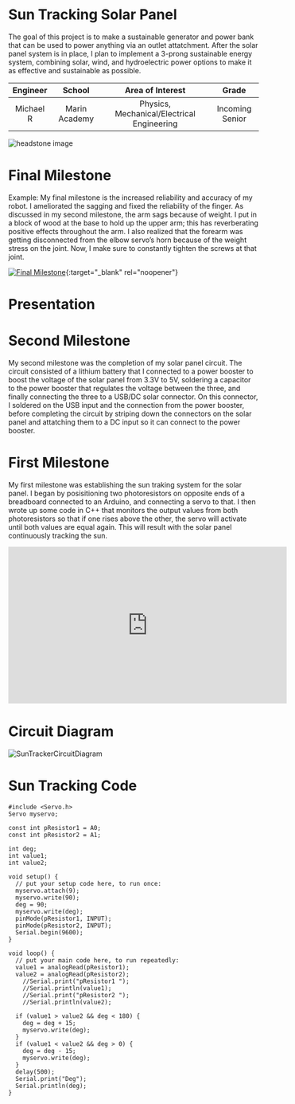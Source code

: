 ﻿# Sun Tracking Solar Panel
The goal of this project is to make a sustainable generator and power bank that can be used to power anything via an outlet attatchment. After the solar panel system is in place, I plan to implement a 3-prong sustainable energy system, combining solar, wind, and hydroelectric power options to make it as effective and sustainable as possible.

| **Engineer** | **School** | **Area of Interest** | **Grade** |
|:--:|:--:|:--:|:--:|
| Michael R | Marin Academy | Physics, Mechanical/Electrical Engineering | Incoming Senior

![headstone image](https://user-images.githubusercontent.com/88206259/129399652-92707d40-e4cf-4876-958f-25e6340f13fe.jpg)

  
# Final Milestone
Example: My final milestone is the increased reliability and accuracy of my robot. I ameliorated the sagging and fixed the reliability of the finger. As discussed in my second milestone, the arm sags because of weight. I put in a block of wood at the base to hold up the upper arm; this has reverberating positive effects throughout the arm. I also realized that the forearm was getting disconnected from the elbow servo’s horn because of the weight stress on the joint. Now, I make sure to constantly tighten the screws at that joint. 

[![Final Milestone]()](https://www.youtube.com/watch?v=3npqKn-eHq0){:target="_blank" rel="noopener"}

# Presentation

# Second Milestone
My second milestone was the completion of my solar panel circuit. The circuit consisted of a lithium battery that I connected to a power booster to boost the voltage of the solar panel from 3.3V to 5V, soldering a capacitor to the power booster that regulates the voltage between the three, and finally connecting the three to a USB/DC solar connector. On this connector, I soldered on the USB input and the connection from the power booster, before completing the circuit by striping down the connectors on the solar panel and attatching them to a DC input so it can connect to the power booster. 


# First Milestone
  
My first milestone was establishing the sun traking system for the solar panel. I began by posisitioning two photoresistors on opposite ends of a breadboard connected to an Arduino, and connecting a servo to that. I then wrote up some code in C++ that monitors the output values from both photoresistors so that if one rises above the other, the servo will activate until both values are equal again. This will result with the solar panel continuously tracking the sun.

<iframe width="560" height="315" src="https://www.youtube.com/embed/3npqKn-eHq0" title="YouTube video player" frameborder="0" allow="accelerometer; autoplay; clipboard-write; encrypted-media; gyroscope; picture-in-picture" allowfullscreen></iframe>

# Circuit Diagram
![SunTrackerCircuitDiagram](https://user-images.githubusercontent.com/88206259/127694933-1066e222-f0d3-40d6-a2e3-3bad213a5b66.jpg)

# Sun Tracking Code
```arduino
#include <Servo.h>
Servo myservo;

const int pResistor1 = A0;
const int pResistor2 = A1;

int deg;
int value1;
int value2;

void setup() {
  // put your setup code here, to run once:
  myservo.attach(9);
  myservo.write(90);
  deg = 90;
  myservo.write(deg);
  pinMode(pResistor1, INPUT);
  pinMode(pResistor2, INPUT);
  Serial.begin(9600);
} 

void loop() {
  // put your main code here, to run repeatedly:
  value1 = analogRead(pResistor1);
  value2 = analogRead(pResistor2);
    //Serial.print("pResistor1 ");
    //Serial.println(value1);
    //Serial.print("pResistor2 ");
    //Serial.println(value2);

  if (value1 > value2 && deg < 180) {
    deg = deg + 15;
    myservo.write(deg);
  }
  if (value1 < value2 && deg > 0) {
    deg = deg - 15;
    myservo.write(deg);
  }
  delay(500);
  Serial.print("Deg");
  Serial.println(deg);
}
```
